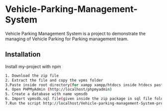 # Vehicle-Parking-Management-System
Vehicle Parking Management System is a project to demonstrate the managing of Vehicle Parking for Parking management team.

## Installation

Install my-project with npm

```bash
1. Download the zip file
2. Extract the file and copy the vpms folder
3.Paste inside root directory(for xampp xampp/htdocs inside htdocs paste the vpms folder)
4. Open PHPMyAdmin (http://localhost/phpmyadmin)
5. Create a database with name vpmsdb
6. Import vpmsdb.sql file(given inside the zip package in sql file folder)
7.Run the script http://localhost/Vehicle-parking-management-System-project/Vehicle-parking-management-System-project/vpms/ (frontend)
```

